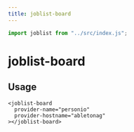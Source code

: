 ```yaml
---
title: joblist-board
---
```

```js
import joblist from "../src/index.js";
```
# joblist-board

<joblist-board provider-name="personio" provider-hostname="abletonag"></joblist-board>

## Usage

```
<joblist-board
  provider-name="personio"
  provider-hostname="abletonag"
></joblist-board>
```
